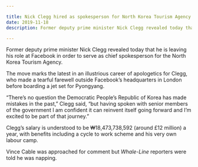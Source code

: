 ```yaml
---

title: Nick Clegg hired as spokesperson for North Korea Tourism Agency
date: 2019-11-18
description: Former deputy prime minister Nick Clegg revealed today that he is leaving his role at Facebook in order to serve as chief spokesperson for the North Korea Tourism Agency.

---
```


Former deputy prime minister Nick Clegg revealed today that he is leaving his role at Facebook in order to serve as chief spokesperson for the North Korea Tourism Agency.

The move marks the latest in an illustrious career of apologetics for Clegg, who made a tearful farewell outside Facebook’s headquarters in London before boarding a jet set for Pyongyang.

“There’s no question the Democratic People’s Republic of Korea has made mistakes in the past,” Clegg said, “but having spoken with senior members of the government I am confident it can reinvent itself going forward and I’m excited to be part of that journey.”

Clegg’s salary is understood to be ₩18,473,738,592 (around £12 million) a year, with benefits including a cycle to work scheme and his very own labour camp.

Vince Cable was approached for comment but *Whale-Line* reporters were told he was napping.